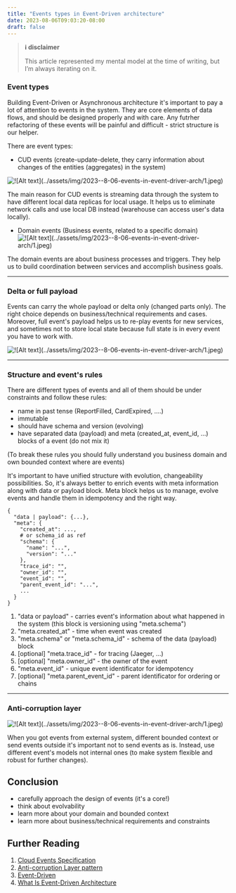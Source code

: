 ```yaml
---
title: "Events types in Event-Driven architecture"
date: 2023-08-06T09:03:20-08:00
draft: false
---
```


> **ℹ️ disclaimer**
>
> This article represented my mental model at the time of writing, but I’m always iterating on it.

### Event types
Building Event-Driven or Asynchronous architecture it's important to pay a lot of attention to events in the system.
They are core elements of data flows, and should be designed properly and with care. Any futrher refactoring of these events will be painful and difficult - strict structure is our helper.

There are event types:
 - CUD events (create-update-delete, they carry information about changes of the entities (aggregates) in the system)

![!\[Alt text\](../assets/img/2023--8-06-events-in-event-driver-arch/1.jpeg)](/1/1.jpeg)

The main reason for CUD events is streaming data through the system to have different local data replicas for local usage. It helps us to eliminate network calls and use local DB instead (warehouse can access user's data locally).

 - Domain events (Business events, related to a specific domain)
![!\[Alt text\](../assets/img/2023--8-06-events-in-event-driver-arch/1.jpeg)](/1/2.jpg)

The domain events are about business processes and triggers. They help us to build coordination between services and accomplish business goals.

---

### Delta or full payload
Events can carry the whole payload or delta only (changed parts only). The right choice depends on business/technical requirements and cases. Moreover, full event's payload helps us to re-play events for new services, and sometimes not to store local state because full state is in every event you have to work with.

![!\[Alt text\](../assets/img/2023--8-06-events-in-event-driver-arch/1.jpeg)](/1/3.jpg)

---

### Structure and event's rules
There are different types of events and all of them should be under constraints and follow these rules:
 - name in past tense (ReportFilled, CardExpired, ....)
 - immutable
 - should have schema and version (evolving)
 - have separated data (payload) and meta (created_at, event_id, ...) blocks of a event (do not mix it)

(To break these rules you should fully understand you business domain and own bounded context where are events)


It's important to have unified structure with evolution, changeability possibilities. So, it's always better to enrich events with meta information along with data or payload block. Meta block helps us to manage, evolve events and handle them in idempotency and the right way.
```
{
  "data | payload": {...},
  "meta": {
    "created_at": ...,
    # or schema_id as ref
    "schema": {
      "name": "...",
      "version": "..."
    },
    "trace_id": "",
    "owner_id": "",
    "event_id": "",
    "parent_event_id": "...",
    ...
  }
}
```


1. "data or payload" - carries event's information about what happened in the system (this block is versioning using "meta.schema")
2. "meta.created_at" - time when event was created
3. "meta.schema" or "meta.schema_id" - schema of the data (payload) block
4. [optional] "meta.trace_id" - for tracing (Jaeger, ...)
5. [optional] "meta.owner_id" - the owner of the event
6. "meta.event_id" - unique event identificator for idempotency
7. [optional] "meta.parent_event_id" - parent identificator for ordering or chains


---

### Anti-corruption layer
![!\[Alt text\](../assets/img/2023--8-06-events-in-event-driver-arch/1.jpeg)](/1/4.jpg)

When you got events from external system, different bounded context or send events outside it's important not to send events as is.
Instead, use different event's models not internal ones (to make system flexible and robust for further changes).

## Conclusion
- carefully approach the design of events (it's a core!)
- think about evolvability
- learn more about your domain and bounded context
- learn more about business/technical requirements and constraints


## Further Reading
1. [Cloud Events Specification](https://cloudevents.io)
2. [Anti-corruption Layer pattern](https://learn.microsoft.com/en-us/azure/architecture/patterns/anti-corruption-layer)
3. [Event-Driven](https://martinfowler.com/articles/201701-event-driven.html)
4. [What Is Event-Driven Architecture](https://blog.hubspot.com/website/event-driven-architecture#:~:text=Event%2Ddriven%20architecture%20(EDA),share%20information%20and%20accomplish%20tasks.)

